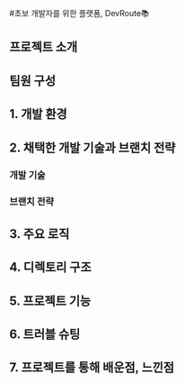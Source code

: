 #초보 개발자를 위한 플랫폼, DevRoute📚</h1>
## 프로젝트 소개

## 팀원 구성

## 1. 개발 환경

## 2. 채택한 개발 기술과 브랜치 전략
### 개발 기술

### 브랜치 전략

## 3. 주요 로직

## 4. 디렉토리 구조

## 5. 프로젝트 기능

## 6. 트러블 슈팅

## 7. 프로젝트를 통해 배운점, 느낀점

